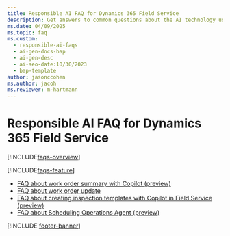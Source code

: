 ```yaml
---
title: Responsible AI FAQ for Dynamics 365 Field Service
description: Get answers to common questions about the AI technology used in Dynamics 365 Field Service, how it was tested and evaluated, and specific limitations.
ms.date: 04/09/2025
ms.topic: faq
ms.custom:
  - responsible-ai-faqs
  - ai-gen-docs-bap
  - ai-gen-desc
  - ai-seo-date:10/30/2023
  - bap-template
author: jasonccohen
ms.author: jacoh
ms.reviewer: m-hartmann
---
```


# Responsible AI FAQ for Dynamics 365 Field Service

[!INCLUDE[faqs-overview](../includes/faqs-overview.md)]

[!INCLUDE[faqs-feature](../includes/faqs-feature.md)]

- [FAQ about work order summary with Copilot (preview)](faqs-work-order-recap.md)
- [FAQ about work order update](faqs-work-order-update.md)
- [FAQ about creating inspection templates with Copilot in Field Service (preview)](faqs-inspection-designer.md)
- [FAQ about Scheduling Operations Agent (preview)](faqs-soa.md)

[!INCLUDE [footer-banner](../includes/footer-banner.md)]
